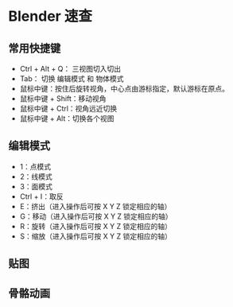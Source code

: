 # Blender 速查

## 常用快捷键

- Ctrl + Alt + Q： 三视图切入切出
- Tab： 切换 编辑模式 和 物体模式
- 鼠标中键：按住后旋转视角，中心点由游标指定，默认游标在原点。
- 鼠标中键 + Shift：移动视角
- 鼠标中键 + Ctrl：视角远近切换
- 鼠标中键 + Alt：切换各个视图

## 编辑模式

- 1：点模式
- 2：线模式
- 3：面模式
- Ctrl + I：取反
- E：挤出（进入操作后可按 X Y Z 锁定相应的轴）
- G：移动（进入操作后可按 X Y Z 锁定相应的轴）
- R：旋转（进入操作后可按 X Y Z 锁定相应的轴）
- S：缩放（进入操作后可按 X Y Z 锁定相应的轴）

## 贴图

## 骨骼动画
